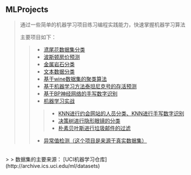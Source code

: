 ## MLProjects
> 通过一些简单的机器学习项目练习编程实践能力，快速掌握机器学习算法
>
> 主要项目如下：
>> * [鸢尾花数据集分类](https://github.com/zhongqiangwu960812/MachineLearnProjects/tree/master/IrisFlowerClassification)
>> * [波斯顿房价预测](https://github.com/zhongqiangwu960812/MachineLearnProjects/tree/master/BostonHousePriceRegression)
>> * [金属岩石分类](https://github.com/zhongqiangwu960812/MachineLearnProjects/tree/master/MinesRocksClassification)
>> * [文本数据分类](https://github.com/zhongqiangwu960812/MachineLearnProjects/tree/master/TextClassification)
>> * [基于wine数据集的聚类算法](https://github.com/zhongqiangwu960812/MachineLearnProjects/tree/master/WineClusting)
>> * [基于机器学习方法泰坦尼克号的存活预测](https://github.com/zhongqiangwu960812/MachineLearnProjects/tree/master/TitanicPredictionBaseML)
>> * [基于BP神经网络的手写数字识别](https://github.com/zhongqiangwu960812/MachineLearnProjects/tree/master/MinistClassificationBasedBPNetWork)
>> * [机器学习实战](https://github.com/zhongqiangwu960812/MachineLearnProjects/tree/master/MachineLearningInAction)
>>> * [KNN进行约会网站的人员分类、KNN进行手写数字识别](https://github.com/zhongqiangwu960812/MachineLearnProjects/tree/master/MachineLearningInAction/KNN)
>>> * [决策树进行隐形眼镜的分类](https://github.com/zhongqiangwu960812/MachineLearnProjects/tree/master/MachineLearningInAction/DecisionTree)
>>> * [朴素贝叶斯进行垃圾邮件的过滤](https://github.com/zhongqiangwu960812/MachineLearnProjects/tree/master/MachineLearningInAction/NaiveBayes)
>> * [异常值检测（这个项目是来源于真实数据集）](https://github.com/zhongqiangwu960812/MachineLearnProjects/tree/master/OutlierDetection)
<br>
>
>
数据集的主要来源： [UCI机器学习仓库](http://archive.ics.uci.edu/ml/datasets)
